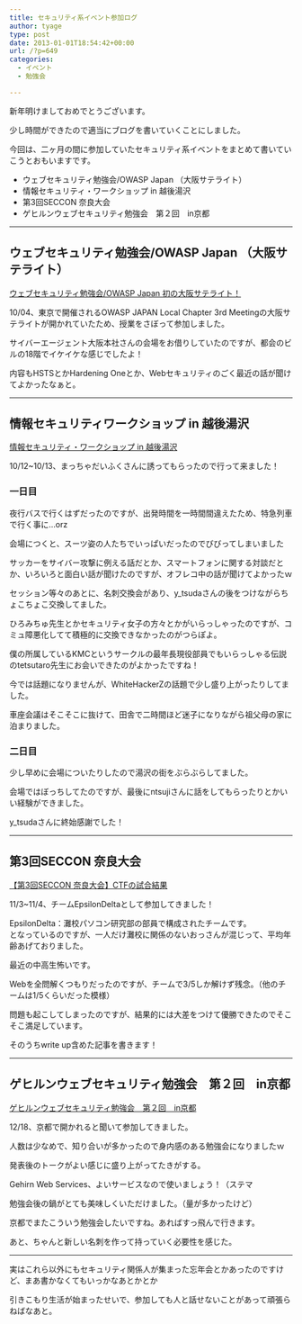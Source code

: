```yaml
---
title: セキュリティ系イベント参加ログ
author: tyage
type: post
date: 2013-01-01T18:54:42+00:00
url: /?p=649
categories:
  - イベント
  - 勉強会

---
```

<p>新年明けましておめでとうございます。</p>
<p>少し時間ができたので適当にブログを書いていくことにしました。</p>
<p>今回は、二ヶ月の間に参加していたセキュリティ系イベントをまとめて書いていこうとおもいますです。</p>
<ul>
<li>ウェブセキュリティ勉強会/OWASP Japan （大阪サテライト）
<li>情報セキュリティ・ワークショップ in 越後湯沢
<li>第3回SECCON 奈良大会
<li>ゲヒルンウェブセキュリティ勉強会　第２回　in京都
</ul>
<p><!--more--></p>
<hr />
<h2>ウェブセキュリティ勉強会/OWASP Japan （大阪サテライト）</h2>
<p><a href="http://atnd.org/events/32668">ウェブセキュリティ勉強会/OWASP Japan 初の大阪サテライト！</a></p>
<p>10/04、東京で開催されるOWASP JAPAN Local Chapter 3rd Meetingの大阪サテライトが開かれていたため、授業をさぼって参加しました。</p>
<p>サイバーエージェント大阪本社さんの会場をお借りしていたのですが、都会のビルの18階でイケイケな感じでしたよ！</p>
<p>内容もHSTSとかHardening Oneとか、Webセキュリティのごく最近の話が聞けてよかったなぁと。</p>
<hr />
<h2>情報セキュリティワークショップ in 越後湯沢</h2>
<p><a href="http://www.anisec.jp/yuzawa/">情報セキュリティ・ワークショップ in 越後湯沢</a></p>
<p>10/12~10/13、まっちゃだいふくさんに誘ってもらったので行って来ました！</p>
<h3>一日目</h3>
<p>夜行バスで行くはずだったのですが、出発時間を一時間間違えたため、特急列車で行く事に&#8230;orz</p>
<p>会場につくと、スーツ姿の人たちでいっぱいだったのでびびってしまいました</p>
<p>サッカーをサイバー攻撃に例える話だとか、スマートフォンに関する対談だとか、いろいろと面白い話が聞けたのですが、オフレコ中の話が聞けてよかったｗ</p>
<p>セッション等々のあとに、名刺交換会があり、y_tsudaさんの後をつけながらちょこちょこ交換してました。</p>
<p>ひろみちゅ先生とかセキュリティ女子の方々とかがいらっしゃったのですが、コミュ障悪化してて積極的に交換できなかったのがつらぽよ。</p>
<p>僕の所属しているKMCというサークルの最年長現役部員でもいらっしゃる伝説のtetsutaro先生にお会いできたのがよかったですね！</p>
<p>今では話題になりませんが、WhiteHackerZの話題で少し盛り上がったりしてました。</p>
<p>車座会議はそこそこに抜けて、田舎で二時間ほど迷子になりながら祖父母の家に泊まりました。</p>
<h3>二日目</h3>
<p>少し早めに会場についたりしたので湯沢の街をぶらぶらしてました。</p>
<p>会場ではぼっちしてたのですが、最後にntsujiさんに話をしてもらったりとかいい経験ができました。</p>
<p>y_tsudaさんに終始感謝でした！</p>
<hr />
<h2>第3回SECCON 奈良大会</h2>
<p><a href="http://www.seccon.jp/2012/11/3seccon-ctf.html">【第3回SECCON 奈良大会】CTFの試合結果</a></p>
<p>11/3~11/4、チームEpsilonDeltaとして参加してきました！</p>
<p>EpsilonDelta：灘校パソコン研究部の部員で構成されたチームです。<br />
となっているのですが、一人だけ灘校に関係のないおっさんが混じって、平均年齢あげておりました。</p>
<p>最近の中高生怖いです。</p>
<p>Webを全問解くつもりだったのですが、チームで3/5しか解けず残念。（他のチームは1/5くらいだった模様）</p>
<p>問題も起こしてしまったのですが、結果的には大差をつけて優勝できたのでそこそこ満足しています。</p>
<p>そのうちwrite up含めた記事を書きます！</p>
<hr />
<h2>ゲヒルンウェブセキュリティ勉強会　第２回　in京都</h2>
<p><a href="http://atnd.org/events/34985">ゲヒルンウェブセキュリティ勉強会　第２回　in京都</a></p>
<p>12/18、京都で開かれると聞いて参加してきました。</p>
<p>人数は少なめで、知り合いが多かったので身内感のある勉強会になりましたｗ</p>
<p>発表後のトークがよい感じに盛り上がってたきがする。</p>
<p>Gehirn Web Services、よいサービスなので使いましょう！（ステマ</p>
<p>勉強会後の鍋がとても美味しくいただけました。（量が多かったけど）</p>
<p>京都でまたこういう勉強会したいですね。あればすっ飛んで行きます。</p>
<p>あと、ちゃんと新しい名刺を作って持っていく必要性を感じた。</p>
<hr />
<p>実はこれら以外にもセキュリティ関係人が集まった忘年会とかあったのですけど、まあ書かなくてもいっかなあとかとか</p>
<p>引きこもり生活が始まったせいで、参加しても人と話せないことがあって頑張らねばなあと。</p>
